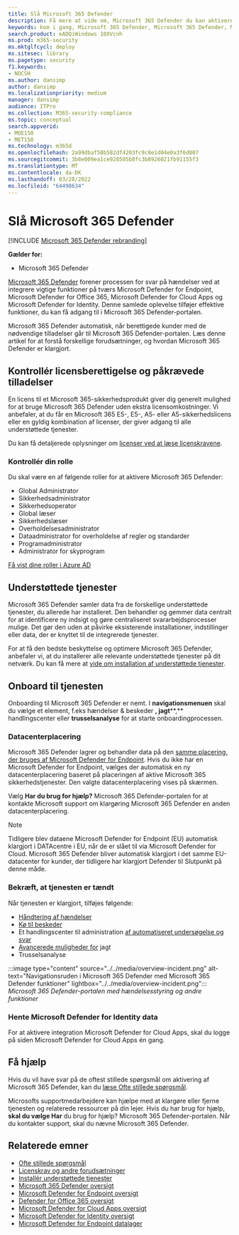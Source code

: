 ```yaml
---
title: Slå Microsoft 365 Defender
description: Få mere at vide om, Microsoft 365 Defender du kan aktivere og begynde at integrere din sikkerhedshændelse og -svar.
keywords: kom i gang, Microsoft 365 Defender, Microsoft 365 Defender, M365, sikkerhed, dataplacering, påkrævede tilladelser, berettigelse til licens, siden indstillinger
search.product: eADQiWindows 10XVcnh
ms.prod: m365-security
ms.mktglfcycl: deploy
ms.sitesec: library
ms.pagetype: security
f1.keywords:
- NOCSH
ms.author: dansimp
author: dansimp
ms.localizationpriority: medium
manager: dansimp
audience: ITPro
ms.collection: M365-security-compliance
ms.topic: conceptual
search.appverid:
- MOE150
- MET150
ms.technology: m365d
ms.openlocfilehash: 2a99dbaf50b582df4203fc9c8e1d04e0a3f6d807
ms.sourcegitcommit: 3b8e009ea1ce928505b8fc3b8926021fb91155f3
ms.translationtype: MT
ms.contentlocale: da-DK
ms.lasthandoff: 03/28/2022
ms.locfileid: "64498634"
---
```

# <a name="turn-on-microsoft-365-defender"></a>Slå Microsoft 365 Defender

[!INCLUDE [Microsoft 365 Defender rebranding](../includes/microsoft-defender.md)]


**Gælder for:**
- Microsoft 365 Defender

[Microsoft 365 Defender](microsoft-365-defender.md) forener processen for svar på hændelser ved at integrere vigtige funktioner på tværs Microsoft Defender for Endpoint, Microsoft Defender for Office 365, Microsoft Defender for Cloud Apps og Microsoft Defender for Identity. Denne samlede oplevelse tilføjer effektive funktioner, du kan få adgang til i Microsoft 365 Defender-portalen.

Microsoft 365 Defender automatisk, når berettigede kunder med de nødvendige tilladelser går til Microsoft 365 Defender-portalen. Læs denne artikel for at forstå forskellige forudsætninger, og hvordan Microsoft 365 Defender er klargjort.

## <a name="check-license-eligibility-and-required-permissions"></a>Kontrollér licensberettigelse og påkrævede tilladelser

En licens til et Microsoft 365-sikkerhedsprodukt giver dig generelt mulighed for at bruge Microsoft 365 Defender uden ekstra licensomkostninger. Vi anbefaler, at du får en Microsoft 365 E5-, E5-, A5- eller A5-sikkerhedslicens eller en gyldig kombination af licenser, der giver adgang til alle understøttede tjenester.

Du kan få detaljerede oplysninger om [licenser ved at læse licenskravene](prerequisites.md#licensing-requirements).

### <a name="check-your-role"></a>Kontrollér din rolle

Du skal være en af følgende roller for at aktivere Microsoft 365 Defender:

- Global Administrator
- Sikkerhedsadministrator
- Sikkerhedsoperator
- Global læser
- Sikkerhedslæser
- Overholdelsesadministrator
- Dataadministrator for overholdelse af regler og standarder
- Programadministrator
- Administrator for skyprogram

[Få vist dine roller i Azure AD](/azure/active-directory/users-groups-roles/directory-manage-roles-portal)

## <a name="supported-services"></a>Understøttede tjenester

Microsoft 365 Defender samler data fra de forskellige understøttede tjenester, du allerede har installeret. Den behandler og gemmer data centralt for at identificere ny indsigt og gøre centraliseret svararbejdsprocesser mulige. Det gør den uden at påvirke eksisterende installationer, indstillinger eller data, der er knyttet til de integrerede tjenester.

For at få den bedste beskyttelse og optimere Microsoft 365 Defender, anbefaler vi, at du installerer alle relevante understøttede tjenester på dit netværk. Du kan få mere at [vide om installation af understøttede tjenester](deploy-supported-services.md).

## <a name="onboard-to-the-service"></a>Onboard til tjenesten
Onboarding til Microsoft 365 Defender er nemt. I **navigationsmenuen** skal du vælge et element, f.eks hændelser & beskeder **, jagt****,** handlingscenter eller **trusselsanalyse** for at starte onboardingprocessen. 

### <a name="data-center-location"></a>Datacenterplacering

Microsoft 365 Defender lagrer og behandler data på den [samme placering, der bruges af Microsoft Defender for Endpoint](/windows/security/threat-protection/microsoft-defender-atp/data-storage-privacy). Hvis du ikke har en Microsoft Defender for Endpoint, vælges der automatisk en ny datacenterplacering baseret på placeringen af aktive Microsoft 365 sikkerhedstjenester. Den valgte datacenterplacering vises på skærmen.

Vælg **Har du brug for hjælp?** Microsoft 365 Defender-portalen for at kontakte Microsoft support om klargøring Microsoft 365 Defender en anden datacenterplacering.

> [!NOTE]
> Tidligere blev dataene Microsoft Defender for Endpoint (EU) automatisk klargjort i DATAcentre i EU, når de er slået til via Microsoft Defender for Cloud. Microsoft 365 Defender bliver automatisk klargjort i det samme EU-datacenter for kunder, der tidligere har klargjort Defender til Slutpunkt på denne måde.

### <a name="confirm-that-the-service-is-on"></a>Bekræft, at tjenesten er tændt

Når tjenesten er klargjort, tilføjes følgende:

- [Håndtering af hændelser](incidents-overview.md)
- [Kø til beskeder](investigate-alerts.md)
- Et handlingscenter til administration [af automatiseret undersøgelse og svar](m365d-autoir.md)
- [Avancerede muligheder for](advanced-hunting-overview.md) jagt
- Trusselsanalyse

:::image type="content" source="../../media/overview-incident.png" alt-text="Navigationsruden i Microsoft 365 Defender med Microsoft 365 Defender funktioner" lightbox="../../media/overview-incident.png":::
*Microsoft 365 Defender-portalen med hændelsesstyring og andre funktioner*

### <a name="getting-microsoft-defender-for-identity-data"></a>Hente Microsoft Defender for Identity data 
For at aktivere integration Microsoft Defender for Cloud Apps, skal du logge på siden Microsoft Defender for Cloud Apps én gang.

## <a name="get-assistance"></a>Få hjælp

Hvis du vil have svar på de oftest stillede spørgsmål om aktivering af Microsoft 365 Defender, kan du [læse Ofte stillede spørgsmål](m365d-enable-faq.md).

Microsofts supportmedarbejdere kan hjælpe med at klargøre eller fjerne tjenesten og relaterede ressourcer på din lejer. Hvis du har brug for hjælp, **skal du vælge Har** du brug for hjælp? Microsoft 365 Defender-portalen. Når du kontakter support, skal du nævne Microsoft 365 Defender.

## <a name="related-topics"></a>Relaterede emner

- [Ofte stillede spørgsmål](m365d-enable-faq.md)
- [Licenskrav og andre forudsætninger](prerequisites.md)
- [Installér understøttede tjenester](deploy-supported-services.md)
- [Microsoft 365 Defender oversigt](microsoft-365-defender.md)
- [Microsoft Defender for Endpoint oversigt](../defender-endpoint/microsoft-defender-endpoint.md)
- [Defender for Office 365 oversigt](../office-365-security/defender-for-office-365.md)
- [Microsoft Defender for Cloud Apps oversigt](/cloud-app-security/what-is-cloud-app-security)
- [Microsoft Defender for Identity oversigt](/azure-advanced-threat-protection/what-is-atp)
- [Microsoft Defender for Endpoint datalager](../defender-endpoint/data-storage-privacy.md)
